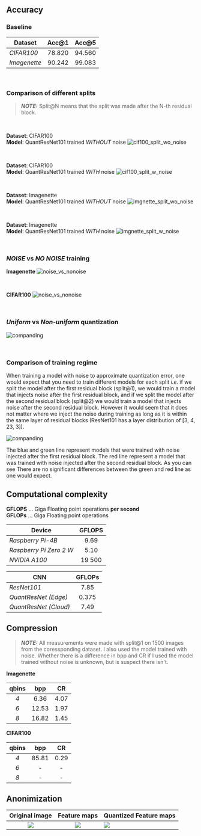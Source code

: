 ## Accuracy

### Baseline
| Dataset      |  Acc@1   |  Acc@5   |
|--------------|:--------:|:--------:|
| *CIFAR100*   |  78.820  |  94.560  |
| *Imagenette* |  90.242  |  99.083  |

<br>

### Comparison of different splits
> **_NOTE:_** Split@N means that the split was made after the N-th residual block.

<br>

**Dataset**: CIFAR100<br>
**Model**: QuantResNet101 trained *WITHOUT* noise
![cif100_split_wo_noise](../results/graphs/cif100_wo_noise.png)

<br>

**Dataset**: CIFAR100<br>
**Model**: QuantResNet101 trained *WITH* noise
![cif100_split_w_noise](../results/graphs/cif100_w_noise.png)

<br>

**Dataset**: Imagenette<br>
**Model**: QuantResNet101 trained *WITHOUT* noise
![imgnette_split_wo_noise](../results/graphs/imgnette_wo_noise.png)

<br>

**Dataset**: Imagenette<br>
**Model**: QuantResNet101 trained *WITH* noise
![imgnette_split_w_noise](../results/graphs/imgnette_w_noise.png)

<br>

### *NOISE* vs *NO NOISE* training

**Imagenette**
![noise_vs_nonoise](../results/graphs/noise_vs_nonoise_imgnette.png)

<br>

**CIFAR100**
![noise_vs_nonoise](../results/graphs/noise_vs_nonoise_cif100.png)

<br>

### *Uniform* vs *Non-uniform* quantization
![companding](../results/graphs/companding_compare.png)

<br>

### Comparison of training regime

When training a model with noise to approximate quantization error, one would expect that you need to train 
different models for each split *i.e.* if we split the model after the first residual block (split@1), we would train
a model that injects noise after the first residual block, and if we split the model after the second residual block
(split@2) we would train a model that injects noise after the second residual block. However it would seem that it
does not matter where we inject the noise during training as long as it is within the same layer of residual blocks 
(ResNet101 has a layer distribution of [3, 4, 23, 3]).

![companding](../results/graphs/training_regime_compare.png)

The blue and green line represent models that were trained with noise injected after the first residual block.
The red line represent a model that was trained with noise injected after the second residual block. As you can see
There are no significant differences between the green and red line as one would expect.

## Computational complexity

**GFLOPS** ... Giga Floating point operations **per second**<br>
**GFLOPs** ... Giga Floating point operations<br>


| Device                  | GFLOPS |
|-------------------------|:------:|
| *Raspberry Pi-4B*       |  9.69  |
| *Raspberry Pi Zero 2 W* |  5.10  |
| *NVIDIA A100*           | 19 500 |

| CNN                   | GFLOPs  |
|-----------------------|:-------:|
| *ResNet101*           |  7.85   |
| *QuantResNet (Edge)*  |  0.375  |
| *QuantResNet (Cloud)* |  7.49   |


## Compression

> **_NOTE:_** All measurements were made with split@1 on 1500 images from the coressponding dataset.
> I also used the model trained with noise. Whether there is a difference in bpp and CR if I used the model
> trained without noise is unknown, but is suspect there isn't.

**Imagenette**

| qbins |  bpp  |  CR  |
|:-----:|:-----:|:----:|
|  *4*  | 6.36  | 4.07 |
|  *6*  | 12.53 | 1.97 |
|  *8*  | 16.82 | 1.45 |


**CIFAR100**

| qbins |  bpp  |  CR  |
|:-----:|:-----:|:----:|
|  *4*  | 85.81 | 0.29 |
|  *6*  |   -   |  -   |
|  *8*  |   -   |  -   |

## Anonimization

|         Original image         |           Feature maps            | Quantized Feature maps                           |
|:------------------------------:|:---------------------------------:|--------------------------------------------------|
| ![](../results/anon/image.png) | ![](../results/anon/featmaps.png) | ![](../results/anon/split1/qbins4/qfeatmaps.png) |

